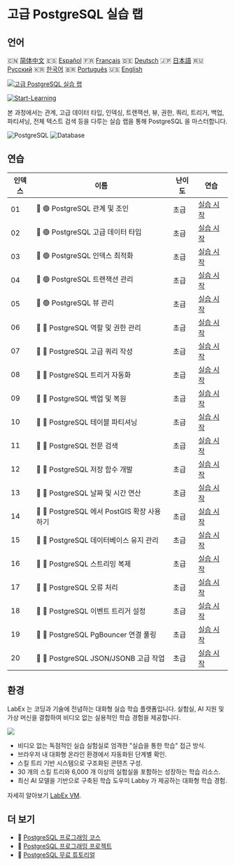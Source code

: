 # 고급 PostgreSQL 실습 랩

## 언어

🇨🇳 [简体中文](README_zh.md) 🇪🇸 [Español](README_es.md) 🇫🇷 [Français](README_fr.md) 🇩🇪 [Deutsch](README_de.md) 🇯🇵 [日本語](README_ja.md) 🇷🇺 [Русский](README_ru.md) 🇰🇷 [한국어](README_ko.md) 🇧🇷 [Português](README_pt.md) 🇺🇸 [English](README.md) 

[![고급 PostgreSQL 실습 랩](https://cover-creator.labex.io/advanced-postgresql-practical-labs.png?lang=ko)](https://labex.io/ko/courses/advanced-postgresql-practical-labs)

[![Start-Learning](https://img.shields.io/badge/Start-Learning-whitesmoke?style=for-the-badge)](https://labex.io/ko/courses/advanced-postgresql-practical-labs)

본 과정에서는 관계, 고급 데이터 타입, 인덱싱, 트랜잭션, 뷰, 권한, 쿼리, 트리거, 백업, 파티셔닝, 전체 텍스트 검색 등을 다루는 실습 랩을 통해 PostgreSQL 을 마스터합니다.

![PostgreSQL](https://img.shields.io/badge/PostgreSQL-whitesmoke?style=for-the-badge&logo=postgresql)
![Database](https://img.shields.io/badge/Database-whitesmoke?style=for-the-badge&logo=database)


## 연습

|   인덱스 | 이름                                        | 난이도   | 연습                                                                                                                                    |
|----------|---------------------------------------------|----------|-----------------------------------------------------------------------------------------------------------------------------------------|
|       01 | 📖 🟢 PostgreSQL 관계 및 조인               | 초급     | <a target='_blank' href='https://labex.io/ko/tutorials/postgresql-postgresql-relationships-and-joins-550959'>실습 시작</a>              |
|       02 | 📖 🟢 PostgreSQL 고급 데이터 타입           | 초급     | <a target='_blank' href='https://labex.io/ko/tutorials/postgresql-data-filtering-and-simple-queries-in-postgresql-550947'>실습 시작</a> |
|       03 | 📖 🟢 PostgreSQL 인덱스 최적화              | 초급     | <a target='_blank' href='https://labex.io/ko/tutorials/postgresql-data-filtering-and-simple-queries-in-postgresql-550955'>실습 시작</a> |
|       04 | 📖 🟢 PostgreSQL 트랜잭션 관리              | 초급     | <a target='_blank' href='https://labex.io/ko/tutorials/postgresql-data-filtering-and-simple-queries-in-postgresql-550964'>실습 시작</a> |
|       05 | 📖 🟢 PostgreSQL 뷰 관리                    | 초급     | <a target='_blank' href='https://labex.io/ko/tutorials/postgresql-data-filtering-and-simple-queries-in-postgresql-550966'>실습 시작</a> |
|       06 | 📖 🔵 PostgreSQL 역할 및 권한 관리          | 초급     | <a target='_blank' href='https://labex.io/ko/tutorials/postgresql-postgresql-role-and-permission-management-550960'>실습 시작</a>       |
|       07 | 📖 🔵 PostgreSQL 고급 쿼리 작성             | 초급     | <a target='_blank' href='https://labex.io/ko/tutorials/postgresql-data-filtering-and-simple-queries-in-postgresql-550948'>실습 시작</a> |
|       08 | 📖 🔵 PostgreSQL 트리거 자동화              | 초급     | <a target='_blank' href='https://labex.io/ko/tutorials/postgresql-postgresql-trigger-automation-550965'>실습 시작</a>                   |
|       09 | 📖 🔵 PostgreSQL 백업 및 복원               | 초급     | <a target='_blank' href='https://labex.io/ko/tutorials/postgresql-data-filtering-and-simple-queries-in-postgresql-550949'>실습 시작</a> |
|       10 | 📖 🔵 PostgreSQL 테이블 파티셔닝            | 초급     | <a target='_blank' href='https://labex.io/ko/tutorials/postgresql-data-filtering-and-simple-queries-in-postgresql-550963'>실습 시작</a> |
|       11 | 📖 🔵 PostgreSQL 전문 검색                  | 초급     | <a target='_blank' href='https://labex.io/ko/tutorials/postgresql-data-filtering-and-simple-queries-in-postgresql-550954'>실습 시작</a> |
|       12 | 📖 🔵 PostgreSQL 저장 함수 개발             | 초급     | <a target='_blank' href='https://labex.io/ko/tutorials/postgresql-data-filtering-and-simple-queries-in-postgresql-550961'>실습 시작</a> |
|       13 | 📖 🔵 PostgreSQL 날짜 및 시간 연산          | 초급     | <a target='_blank' href='https://labex.io/ko/tutorials/postgresql-data-filtering-and-simple-queries-in-postgresql-550951'>실습 시작</a> |
|       14 | 📖 🔵 PostgreSQL 에서 PostGIS 확장 사용하기 | 초급     | <a target='_blank' href='https://labex.io/ko/tutorials/postgresql-using-the-postgis-extension-in-postgresql-550958'>실습 시작</a>       |
|       15 | 📖 🔵 PostgreSQL 데이터베이스 유지 관리     | 초급     | <a target='_blank' href='https://labex.io/ko/tutorials/postgresql-postgresql-database-maintenance-550950'>실습 시작</a>                 |
|       16 | 📖 🔵 PostgreSQL 스트리밍 복제              | 초급     | <a target='_blank' href='https://labex.io/ko/tutorials/postgresql-data-filtering-and-simple-queries-in-postgresql-550962'>실습 시작</a> |
|       17 | 📖 🔵 PostgreSQL 오류 처리                  | 초급     | <a target='_blank' href='https://labex.io/ko/tutorials/postgresql-data-filtering-and-simple-queries-in-postgresql-550952'>실습 시작</a> |
|       18 | 📖 🔵 PostgreSQL 이벤트 트리거 설정         | 초급     | <a target='_blank' href='https://labex.io/ko/tutorials/postgresql-postgresql-event-trigger-setup-550953'>실습 시작</a>                  |
|       19 | 📖 🔵 PostgreSQL PgBouncer 연결 풀링        | 초급     | <a target='_blank' href='https://labex.io/ko/tutorials/postgresql-data-filtering-and-simple-queries-in-postgresql-550957'>실습 시작</a> |
|       20 | 📖 🔵 PostgreSQL JSON/JSONB 고급 작업       | 초급     | <a target='_blank' href='https://labex.io/ko/tutorials/postgresql-data-filtering-and-simple-queries-in-postgresql-550956'>실습 시작</a> |

## 환경

LabEx 는 코딩과 기술에 전념하는 대화형 실습 학습 플랫폼입니다. 실험실, AI 지원 및 가상 머신을 결합하여 비디오 없는 실용적인 학습 경험을 제공합니다.

![](https://tutorial-screenshot.getvm.io/images/vm-1725247253.png)

- 비디오 없는 독점적인 실습 실험실로 엄격한 "실습을 통한 학습" 접근 방식.
- 브라우저 내 대화형 온라인 환경에서 자동화된 단계별 확인.
- 스킬 트리 기반 시스템으로 구조화된 콘텐츠 구성.
- 30 개의 스킬 트리와 6,000 개 이상의 실험실을 포함하는 성장하는 학습 리소스.
- 최신 AI 모델을 기반으로 구축된 학습 도우미 Labby 가 제공하는 대화형 학습 경험.

자세히 알아보기 [LabEx VM](https://support.labex.io/using-labex/virtual-machine).

## 더 보기

- 🔗 [PostgreSQL 프로그래밍 코스](https://github.com/labex-labs/awesome-programming-courses)
- 🔗 [PostgreSQL 프로그래밍 프로젝트](https://github.com/labex-labs/awesome-programming-projects)
- 🔗 [PostgreSQL 무료 튜토리얼](https://github.com/labex-labs/postgresql-free-tutorials)


